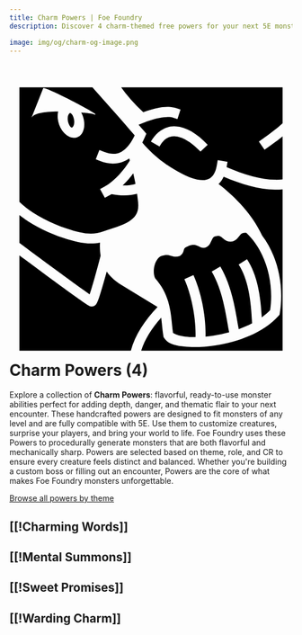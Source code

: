 ```yaml
---
title: Charm Powers | Foe Foundry
description: Discover 4 charm-themed free powers for your next 5E monster.

image: img/og/charm-og-image.png
---
```


# <span class="inline-icon" aria-hidden="true"><svg xmlns="http://www.w3.org/2000/svg" viewBox="0 0 512 512"><path d="M18 18v207.053c19.25 18.903 53.07 37.274 84.973 47.933 28.11 9.392 46.653 12.82 66.886 5.338 15.865-5.866 34.172-10.222 46.44-18.12 12.266-7.896 19.334-16.98 15.82-39.366l-.036-.233-.023-.234c-.327-3.16-.745-6.478-1.208-9.866-.18.048-.353.1-.536.146-10.828 2.783-26.286 4.28-45.757.356-1.35.83-2.715 1.64-4.107 2.41l-7.877 4.355-8.71-15.75 7.874-4.356c19.52-10.796 36.083-31.545 46.055-47.434-.362-1.25-.745-2.51-1.12-3.765-12.854 8.896-31.028 13.176-52.173 4.945l-8.387-3.265 6.53-16.774 8.386 3.265c19.01 7.4 29.868 2.503 39.136-5.938 7.444-6.78 12.796-16.308 16.33-23.72C200.162 74.25 174.97 45.817 150.072 18zm184.098 0c9.883 14.11 23.515 29.61 39.943 44.97a233.856 233.856 0 0 1 7.226-2.462c12.116-3.887 25.88-7.772 38.888-7.238 4.336.177 8.587.846 12.664 2.17l8.56 2.78-5.556 17.118-8.56-2.777c-7.706-2.5-25.637.32-40.498 5.086-8.86 2.842-16.452 5.906-21.157 7.924 3.427 3.978 6.868 7.985 10.336 12.045l3.65 4.27-2.234 5.154c-1.224 2.822-2.9 6.616-5.104 10.833 10.92 13.352 26.323 27.074 37.03 34.844 17.4 12.628 42.365 27.795 61.884 31.898 9.76 2.052 17.528 1.385 23.1-1.996 5.572-3.382 10.426-9.972 12.86-24.143l1.524-8.872 17.74 3.05-1.525 8.868c-.04.223-.086.436-.126.657 31.894 13.803 62.577 22.355 87.45 22.82 4.85.09 9.452-.125 13.806-.633V106.63c-8.336 6.688-18.94 14.612-32.676 24.112l-10.24-14.803C472.05 101.436 485.12 90.98 494 82.956V18zm-140.23 1.408c11.063.573 118.618 57.055 88.53 46.65-1.587-.548-9.626-1.652-20.597-2.624a45.863 45.863 0 0 1 5.403 17.86c.696 7.81-.678 14.718-4.043 19.93-3.365 5.21-9.344 8.953-17.078 7.756-7.734-1.196-14.553-6.918-18.953-13.33-4.4-6.41-7.063-13.943-7.76-21.752-.393-4.423-.122-8.556.798-12.255-22.742.214-43.964 2.89-48.23 11.275L61.11 19.53c.148-.1.404-.14.76-.122zm48.243 45.004c-.487-.075-1.508.018-2.813 2.04-1.305 2.02-2.272 5.74-1.87 10.237.4 4.497 2.065 8.626 3.772 11.113 1.706 2.487 2.772 2.905 3.26 2.98.49.076 1.512-.02 2.817-2.04 1.305-2.022 2.272-5.74 1.87-10.24-.4-4.497-2.065-8.623-3.772-11.11-1.707-2.487-2.775-2.905-3.264-2.98zm189.033 24.102c.576.01 1.155.03 1.736.064 18.6 1.05 37.856 12.446 57.638 33.215l-13.036 12.414c-17.96-18.858-33.937-27-45.617-27.658-11.68-.66-20.613 4.674-28.44 18.493l-15.66-8.87c9.8-17.305 25.495-27.965 43.378-27.66zm-75.247 84.984c-5.424 7.34-11.826 14.886-19.17 21.854 8.736.288 15.768-.762 21.112-2.135.762-.196 1.43-.396 2.115-.596a430.815 430.815 0 0 0-4.057-19.122zm163.516 6.063c-2.47 5.277-5.564 9.725-9.225 13.303 31.756 24.712 60.36 54.72 77.924 91.237l.894 1.857c30.018 39.74 39.6 93.688 31.875 140.422l-.427 2.585-1.75 1.95c-27.812 31.048-73.822 47.28-115.084 53.597-20.632 3.157-40.1 3.763-55.972 1.95-15.872-1.815-28.883-4.708-35.914-15.536l-1.035-1.594-.302-1.875c-1.843-11.445-2.61-22.47-3.927-33.252-17.095 19.167-29.632 38.814-36.216 59.795H494V202.477c-4.6.443-9.322.61-14.143.52-28.046-.525-59.884-9.43-92.445-23.436zM18 248.92v50.342c9.123 6.8 33.478 24.938 62.78 46.496 17.705 13.026 35.537 26.052 49.144 35.785 6.146 4.396 11.06 7.835 15.04 10.557.42-1.207.71-1.858 1.173-3.27 2.58-7.876 5.727-18.634 8.748-29.394a2017.267 2017.267 0 0 0 10.013-37.067c-1.166-7.074-1.57-14.938-1.146-23.665-21.102 4.21-42.043-.48-66.484-8.646-28.234-9.435-57.335-23.897-79.268-41.14zm408.607 31.94c-.558-.018-1.087-.027-1.503.005-4.856.37-6.203 2.073-8.16 4.252-1.303 1.453-2.563 3.47-4.815 5.963-2.253 2.492-6.56 5.677-11.724 5.91-4.653.21-8.815-1.813-11.35-3.65-2.534-1.837-4.092-3.443-5.46-4.496-2.736-2.106-3.71-3.362-11.24-1.64-3.17.724-3.98 2.038-5.827 5.558-.923 1.76-1.817 3.907-3.128 6.324-1.31 2.417-3.092 5.53-7.095 7.713-2.902 1.58-5.935 1.408-7.737 1.026-1.8-.38-2.926-.905-3.955-1.365-2.057-.92-3.683-1.764-5.547-2.413-3.728-1.3-7.94-2.22-15.793.848-6.544 2.557-6.794 4.043-7.48 5.79-.343.874-.54 1.99-1.217 4.106-.677 2.117-2.908 6.577-7.324 8.29-3.775 1.464-7.653 1.175-10.342.604-2.69-.572-4.63-1.286-6.558-1.766-3.856-.96-7.658-1.625-15.57.95-4.61 1.5-9.89 8.046-12.335 16.86-2.4 8.648-1.578 18.425 1.157 23.342 30.118 34.035 28.01 69.583 32.198 98.74 2.26 1.604 9.918 5.4 21.886 6.766 5.613.642 11.98.935 18.855.864 1.086-34.234-7.61-76.94-20.19-104.827l16.405-7.404c13.87 30.74 22.888 73.896 21.845 111.273 4.66-.436 9.442-1.022 14.29-1.764a246.99 246.99 0 0 0 28.46-6.107c-6.532-36.43-12.015-75.947-31.57-109.668l15.57-9.03c21.366 36.845 27.08 77.85 33.293 113.18 8.396-3.052 16.54-6.588 24.184-10.607-1.915-42.748-7.087-79.433-24.318-106.14l15.125-9.76c18.78 29.108 24.406 65.356 26.676 105.17 5.61-4.036 10.723-8.41 15.184-13.115 7.132-48.38-6.747-105.394-43.217-139.723-.53-.01-1.117-.04-1.676-.06zM18 321.7V494h201.545c7.798-28.846 25.177-54.816 48.295-79.12l-64.578-39.228-.065-.04c-9.837-6.207-19.81-13.738-27.28-24.73-1.19 4.364-2.42 8.847-3.702 13.42-3.056 10.885-6.236 21.773-8.973 30.132-1.368 4.18-2.605 7.693-3.787 10.5-.59 1.403-1.124 2.597-1.935 3.93-.406.668-.84 1.376-1.8 2.355-.963.978-2.718 2.94-6.853 2.94-2.477 0-2.973-.462-3.56-.69-.588-.23-.965-.42-1.33-.607a31.666 31.666 0 0 1-2.098-1.2c-1.464-.898-3.24-2.067-5.405-3.534-4.33-2.936-10.154-7.034-17.022-11.946-13.735-9.825-31.6-22.878-49.34-35.928A12902.164 12902.164 0 0 1 18 321.7z"/></svg></span> Charm Powers (4)

Explore a collection of **Charm Powers**: flavorful, ready-to-use monster abilities perfect for adding depth, danger, and thematic flair to your next encounter. These handcrafted powers are designed to fit monsters of any level and are fully compatible with 5E. Use them to customize creatures, surprise your players, and bring your world to life. Foe Foundry uses these Powers to procedurally generate monsters that are both flavorful and mechanically sharp. Powers are selected based on theme, role, and CR to ensure every creature feels distinct and balanced. Whether you're building a custom boss or filling out an encounter, Powers are the core of what makes Foe Foundry monsters unforgettable.  

  
[Browse all powers by theme](all.md)

[[!Charming Words]]
---

[[!Mental Summons]]
---

[[!Sweet Promises]]
---

[[!Warding Charm]]
---
